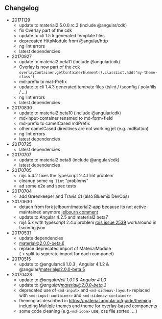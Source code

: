 ## Changelog


- 20171129 
  - update to material2 5.0.0.rc.2 (include @angular/cdk)
  - fix Overlay  part of the cdk 
  - update to cli 1.5.5 generated template files  
  - deprecated HttpModule  from @angular/http
  - ng lint errors
  - latest dependencies  
- 20170927 
  - update to material2 beta11 (include @angular/cdk)
  - Overlay is now part of the cdk `overlayContainer.getContainerElement().classList.add('my-theme-class')`
  - md-prefix to mat-Prefix
  - update to cli 1.4.3 generated tempate files  (tslint / tsconfig / polyfills / ...)
  - ng lint errors
  - latest dependencies  
- 20170830 
  - update to material2 beta10 (include @angular/cdk)
  - md-input-container renamed to md-form-field
  - md-prefix to camelCased mdPrefix
  - other camelCased directives are not working jet (e.g.  mdButton)
  - ng lint errors
  - latest dependencies
- 20170725 
  - latest dependencies
- 20170707 
  - update to material2 beta8 (include @angular/cdk)
  - latest dependencies
- 20170705 
  - rxjs 5.4.2 fixes the typescript 2.4.1 lint problem
  - cleanup some ```ng lint``` "problems"
  - ad some e2e and spec tests   
- 20170704 
  - add Greenkeeper and Travis CI (also Bluemix DevOps) 
- 20170630 
  - detach from fork jelbourn/material2-app because its not active maintained anymore [jelbourn comment](https://github.com/jelbourn/material2-app/pull/47#issuecomment-305238701)  
  - update to Angular 4.2.5 and material2 beta7
  - rxjs 5.x with typescript 2.4.x problem [rxjs issue 2539](https://github.com/ReactiveX/rxjs/issues/2539) workaround in tsconfig.json 
- 20170531 
  - update dependencies 
  - material@2.0.0-beta.6
  - replace deprecated import of MaterialModule  
    (-> split to seperate import for each componet)
- 20170515 
  - update to @angular/cli 1.0.3 , Angular 4.1.2 &  @angular/material@2.0.0-beta.5
- 20170428 
  - update to _@angular/cli 1.0.1 & Angular 4.1.0_
  - update to _@angular/material@2.0.0-beta.3_
  - deprecated use of `<md-input>` and `<md-sidenav-layout>` replaced with `<md-input-container>` and `<md-sidenav-container>` 
  - theming as described in https://material.angular.io/guide/theming  including Multiple themes and theme for overlay-based components
  - some code cleaning (e.g.`<md-icon>` use, css file sorted, ...) 


